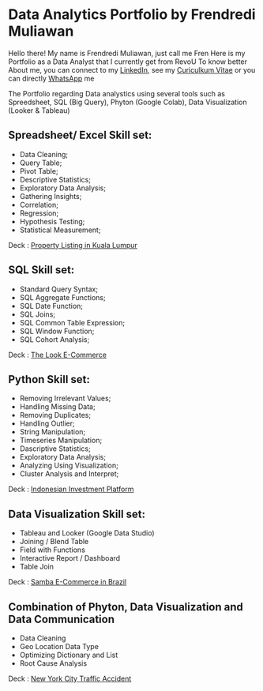 # Data Analytics Portfolio by Frendredi Muliawan
Hello there! My name is Frendredi Muliawan, just call me Fren
Here is my Portfolio as a Data Analyst that I currently get from RevoU 
To know better About me, you can connect to my [LinkedIn](https://www.linkedin.com/in/frendredi-muliawan/), see my [Curiculkum Vitae](https://docs.google.com/document/d/1ONO6sQz-BoS-zZq6hw_eG1vwYLnipErk/edit?usp=sharing&ouid=115307623914914845567&rtpof=true&sd=true) or you can directly [WhatsApp](https://api.whatsapp.com/send/?phone=%2B628118072375&text&type=phone_number&app_absent=0) me

The Portfolio regarding Data analystics using several tools such as Spreedsheet, SQL (Big Query), Phyton (Google Colab), Data Visualization (Looker &amp; Tableau)


## Spreadsheet/ Excel Skill set:
- Data Cleaning;
- Query Table;
- Pivot Table;
- Descriptive Statistics;
- Exploratory Data Analysis;
- Gathering Insights;
- Correlation;
- Regression;
- Hypothesis Testing;
- Statistical Measurement;

Deck :
[Property Listing in Kuala Lumpur](https://docs.google.com/presentation/d/1ZK6AizLyIcbAeWib5KH4K6PGob5-TDUl/edit?usp=sharing&ouid=115307623914914845567&rtpof=true&sd=true)



## SQL Skill set:
- Standard Query Syntax;
- SQL Aggregate Functions;
- SQL Date Function;
- SQL Joins;
- SQL Common Table Expression;
- SQL Window Function;
- SQL Cohort Analysis;

Deck :
[The Look E-Commerce](https://docs.google.com/presentation/d/1X8Ms3Le36ZwV2eImwtsJ7SNK7m98_PTQsBboS4POfYE/edit?usp=sharing)

## Python Skill set:
- Removing Irrelevant Values;
- Handling Missing Data;
- Removing Duplicates;
- Handling Outlier;
- String Manipulation;
- Timeseries Manipulation;
- Dascriptive Statistics;
- Exploratory Data Analysis;
- Analyzing Using Visualization;
- Cluster Analysis and Interpret;

Deck :
[Indonesian Investment Platform](https://docs.google.com/presentation/d/1ukLjdAaLace10k3ShTYns-qn2LOjDHRRPBtpQeWUDfk/edit?usp=sharing)

## Data Visualization Skill set:
- Tableau and Looker (Google Data Studio)
- Joining / Blend Table
- Field with Functions
- Interactive Report / Dashboard
- Table Join

Deck :
[Samba E-Commerce in Brazil](https://docs.google.com/presentation/d/1bzUqGb6p3BQD64sTU1oudnLsx363PYs6f76OG22xiyU/edit?usp=sharing)

## Combination of Phyton, Data Visualization and Data Communication
- Data Cleaning
- Geo Location Data Type
- Optimizing Dictionary and List
- Root Cause Analysis

Deck :
[New York City Traffic Accident](https://docs.google.com/presentation/d/1CnPV96hvfxyT7G_dVwv4-NyQLpN17-GryzFHDg0TeZI/edit?usp=sharing)
